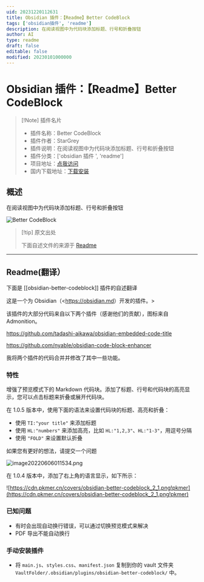 ```yaml
---
uid: 20231220112631
title: Obsidian 插件：【Readme】Better CodeBlock
tags: ['obsidian插件', 'readme']
description: 在阅读视图中为代码块添加标题、行号和折叠按钮
author: AI
type: readme
draft: false
editable: false
modified: 20230101000000
---
```


# Obsidian 插件：【Readme】Better CodeBlock

> [!Note] 插件名片
> - 插件名称：Better CodeBlock
> - 插件作者：StarGrey
> - 插件说明：在阅读视图中为代码块添加标题、行号和折叠按钮
> - 插件分类：['obsidian 插件 ', 'readme']
> - 项目地址：[点我访问](https://github.com/stargrey/obsidian-better-codeblock)
> - 国内下载地址：[下载安装](https://pkmer.cn/products/plugin/pluginMarket/?obsidian-better-codeblock)

## 概述

在阅读视图中为代码块添加标题、行号和折叠按钮

![Better CodeBlock](https://cdn.pkmer.cn/covers/obsidian-better-codeblock.png!pkmer)

> [!tip] 原文出处
>
>下面自述文件的来源于 [Readme](https://ghproxy.net/https://raw.githubusercontent.com/stargrey/obsidian-better-codeblock/main/README.md)

---

## Readme(翻译）

下面是 [[obsidian-better-codeblock]] 插件的自述翻译

这是一个为 Obsidian（<<https://obsidian.md>）开发的插件。>

该插件的大部分代码来自以下两个插件（感谢他们的贡献），图标来自 Admonition。

<https://github.com/tadashi-aikawa/obsidian-embedded-code-title>

<https://github.com/nyable/obsidian-code-block-enhancer>

我将两个插件的代码合并并修改了其中一些功能。

### 特性

增强了预览模式下的 Markdown 代码块。添加了标题、行号和代码块的高亮显示，您可以点击标题来折叠或展开代码块。

在 1.0.5 版本中，使用下面的语法来设置代码块的标题、高亮和折叠：

- 使用 `TI:"your title"` 来添加标题
- 使用 `HL:"numbers"` 来添加高亮，比如 `HL:"1,2,3"`、`HL:"1-3"`，用逗号分隔
- 使用 `"FOLD"` 来设置默认折叠

如果您有更好的想法，请提交一个问题

![image20220606011534.png](https://cdn.pkmer.cn/covers/obsidian-better-codeblock_2_0.png!pkmer)

在 1.0.4 版本中，添加了右上角的语言显示，如下所示：

![https://cdn.pkmer.cn/covers/obsidian-better-codeblock_2_1.png!pkmer](https://cdn.pkmer.cn/covers/obsidian-better-codeblock_2_1.png!pkmer)

### 已知问题

- 有时会出现自动换行错误，可以通过切换预览模式来解决
- PDF 导出不能自动换行

### 手动安装插件

- 将 `main.js`、`styles.css`、`manifest.json` 复制到你的 vault 文件夹 `VaultFolder/.obsidian/plugins/obsidian-better-codeblock/` 中。



